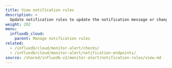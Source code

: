 ```yaml
---
title: View notification rules
description: >
  Update notification rules to update the notification message or change the schedule or conditions.
weight: 202
menu:
  influxdb_cloud:
    parent: Manage notification rules
related:
  - /influxdb/cloud/monitor-alert/checks/
  - /influxdb/cloud/monitor-alert/notification-endpoints/
source: /shared/influxdb-v2/monitor-alert/notification-rules/view.md
---
```


<!-- The content of this file is at 
// SOURCE content/shared/influxdb-v2/monitor-alert/notification-rules/view.md-->
